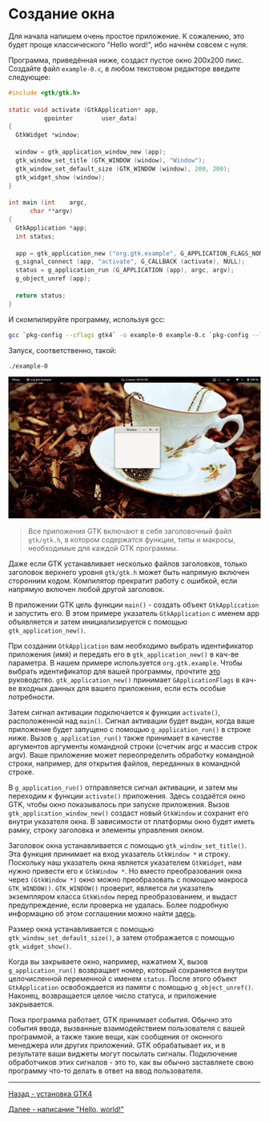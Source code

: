 # Создание окна
Для начала напишем очень простое приложение. К сожалению, это будет проще классического "Hello word!", ибо начнём совсем с нуля.

Программа, приведённая ниже, создаст пустое окно 200х200 пикс. Создайте файл `example-0.c`, в любом текстовом редакторе введите следующее:
```c
#include <gtk/gtk.h>

static void activate (GtkApplication* app,
          gpointer        user_data)
{
  GtkWidget *window;

  window = gtk_application_window_new (app);
  gtk_window_set_title (GTK_WINDOW (window), "Window");
  gtk_window_set_default_size (GTK_WINDOW (window), 200, 200);
  gtk_widget_show (window);
}

int main (int    argc,
      char **argv)
{
  GtkApplication *app;
  int status;

  app = gtk_application_new ("org.gtk.example", G_APPLICATION_FLAGS_NONE);
  g_signal_connect (app, "activate", G_CALLBACK (activate), NULL);
  status = g_application_run (G_APPLICATION (app), argc, argv);
  g_object_unref (app);

  return status;
}
```

И скомпилируйте программу, используя gcc:
```bash
gcc `pkg-config --cflags gtk4` -o example-0 example-0.c `pkg-config --libs gtk4`
```

Запуск, соответственно, такой:
```bash
./example-0
```

![Window](pic/window1.png)

> Все приложения GTK включают в себя заголовочный файл `gtk/gtk.h`, в котором содержатся функции, типы и макросы, необходимые для каждой GTK программы.

Даже если GTK устанавливает несколько файлов заголовков, только заголовок верхнего уровня `gtk/gtk.h` может быть напрямую включен сторонним кодом. Компилятор прекратит работу с ошибкой, если напрямую включен любой другой заголовок.

В приложении GTK цель функции `main()` - создать объект ``GtkApplication`` и запустить его. В этом примере указатель ``GtkApplication`` с именем app объявляется и затем инициализируется с помощью `gtk_application_new()`.

При создании `GtkApplication` вам необходимо выбрать идентификатор приложения (имя) и передать его в `gtk_application_new()` в кач-ве параметра. В нашем примере используется `org.gtk.example`. Чтобы выбрать идентификатор для вашей программы, прочтите [это](https://wiki.gnome.org/HowDoI/ChooseApplicationID) руководство. `gtk_application_new()` принимает `GApplicationFlags` в кач-ве входных данных для вашего приложения, если есть особые потребности.

Затем сигнал активации подключается к функции `activate()`, расположенной над `main()`. Сигнал активации будет выдан, когда ваше приложение будет запущено с помощью `g_application_run()` в строке ниже. Вызов `g_application_run()` также принимает в качестве аргументов аргументы командной строки (счетчик argc и массив строк argv). Ваше приложение может переопределить обработку командной строки, например, для открытия файлов, переданных в командной строке.

В `g_application_run()` отправляется сигнал активации, и затем мы переходим к функции `activate()` приложения. Здесь создаётся окно GTK, чтобы окно показывалось при запуске приложения. Вызов `gtk_application_window_new()` создаст новый `GtkWindow` и сохранит его внутри указателя окна. В зависимости от платформы окно будет иметь рамку, строку заголовка и элементы управления окном.

Заголовок окна устанавливается с помощью `gtk_window_set_title()`. Эта функция принимает на вход указатель `GtkWindow *` и строку. Поскольку наш указатель окна является указателем `GtkWidget`, нам нужно привести его к `GtkWindow *`. Но вместо преобразования окна через `(GtkWindow *)` окно можно преобразовать с помощью макроса `GTK_WINDOW()`. `GTK_WINDOW()` проверит, является ли указатель экземпляром класса `GtkWindow` перед преобразованием, и выдаст предупреждение, если проверка не удалась. Более подробную информацию об этом соглашении можно найти [здесь](https://developer.gnome.org/gobject/stable/gtype-conventions.html).

Размер окна устанавливается с помощью `gtk_window_set_default_size()`, а затем отображается с помощью `gtk_widget_show()`.

Когда вы закрываете окно, например, нажатием X, вызов `g_application_run()` возвращает номер, который сохраняется внутри целочисленной переменной с именем `status`. После этого объект `GtkApplication` освобождается из памяти с помощью `g_object_unref()`. Наконец, возвращается целое число статуса, и приложение закрывается.

Пока программа работает, GTK принимает события. Обычно это события ввода, вызванные взаимодействием пользователя с вашей программой, а также такие вещи, как сообщения от оконного менеджера или других приложений. GTK обрабатывает их, и в результате ваши виджеты могут посылать сигналы. Подключение обработчиков этих сигналов - это то, как вы обычно заставляете свою программу что-то делать в ответ на ввод пользователя.

***
[Назад - установка GTK4](https://linuxoid85.github.io/LinuxSovet/stats/GTK/prepare/install.html)

[Далее - написание "Hello, world!"](gtk2.md)
